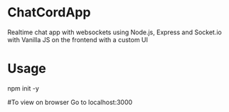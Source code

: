 # ChatCordApp
Realtime chat app with websockets using Node.js, Express and Socket.io with Vanilla JS on the frontend with a custom UI

# Usage
npm init -y

#To view on browser
Go to localhost:3000
